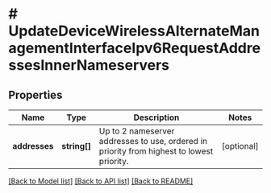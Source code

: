 # # UpdateDeviceWirelessAlternateManagementInterfaceIpv6RequestAddressesInnerNameservers

## Properties

Name | Type | Description | Notes
------------ | ------------- | ------------- | -------------
**addresses** | **string[]** | Up to 2 nameserver addresses to use, ordered in priority from highest to lowest priority. | [optional]

[[Back to Model list]](../../README.md#models) [[Back to API list]](../../README.md#endpoints) [[Back to README]](../../README.md)
